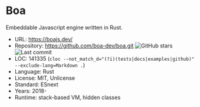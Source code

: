 # Boa

Embeddable Javascript engine written in Rust.

* URL:        https://boajs.dev/
* Repository: https://github.com/boa-dev/boa.git <img src="https://img.shields.io/github/stars/boa-dev/boa?label=&style=flat-square" alt="GitHub stars" title="GitHub stars"><img src="https://img.shields.io/github/last-commit/boa-dev/boa?label=&style=flat-square" alt="Last commit" title="Last commit">
* LOC:        141335 (`cloc --not_match_d="(?i)(tests|docs|examples|github)" --exclude-lang=Markdown .`)
* Language:   Rust
* License:    MIT, Unlicense
* Standard:   ESnext
* Years:      2018-
* Runtime:    stack-based VM, hidden classes
